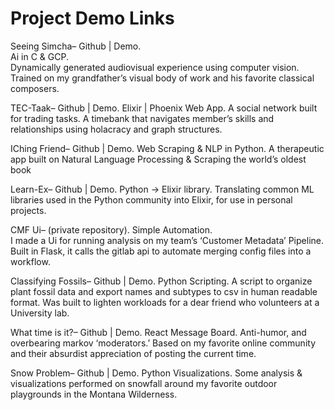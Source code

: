 # Project Demo Links

Seeing Simcha– Github | Demo.  
Ai in C & GCP.  
Dynamically generated audiovisual experience using computer vision. Trained on my grandfather’s visual body of work and his favorite classical composers.

TEC-Taak– Github | Demo. 
Elixir | Phoenix Web App. 
A social network built for trading tasks. A timebank that navigates member’s skills and relationships using holacracy and graph structures.

IChing Friend– Github | Demo. 
Web Scraping & NLP in Python. 
A therapeutic app built on Natural Language Processing & Scraping the world’s oldest book

Learn-Ex– Github | Demo. 
Python -> Elixir library. 
Translating common ML libraries used in the Python community into Elixir, for use in personal projects.

CMF Ui– (private repository). 
Simple Automation.  
I made a Ui for running analysis on my team’s ‘Customer Metadata’ Pipeline. Built in Flask, it calls the gitlab api to automate merging config files into a workflow. 

Classifying Fossils– Github | Demo. 
Python Scripting. 
A script to organize plant fossil data and export names and subtypes to csv in human readable format. Was built to lighten workloads for a dear friend who volunteers at a University lab.

What time is it?– Github | Demo. 
React Message Board. 
Anti-humor, and overbearing markov ‘moderators.’ Based on my favorite online community and their absurdist appreciation of posting the current time.

Snow Problem– Github | Demo. 
Python Visualizations. 
Some analysis & visualizations performed on snowfall around my favorite outdoor playgrounds in the 
Montana Wilderness.  
